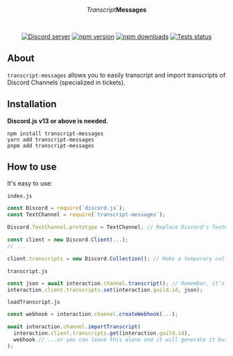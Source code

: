 <div align="center">
	<br />
	<p>
		<i>Transcript</i><b>Messages</b>
	</p>
	<br />
	<p>
		<a href="https://discord.gg/djs"><img src="https://img.shields.io/discord/222078108977594368?color=5865F2&logo=discord&logoColor=white" alt="Discord server" /></a>
		<a href="https://www.npmjs.com/package/transcript-messages"><img src="https://img.shields.io/npm/v/transcript-messages.svg?maxAge=3600" alt="npm version" /></a>
		<a href="https://www.npmjs.com/package/transcript-messages"><img src="https://img.shields.io/npm/dt/transcript-messages.svg?maxAge=3600" alt="npm downloads" /></a>
		<a href="https://github.com/discordjs/transcript-messages/actions"><img src="https://github.com/discordjs/transcript-messages/workflows/Testing/badge.svg" alt="Tests status" /></a>
	</p>
</div>

## About

`transcript-messages` allows you to easily transcript and import transcripts of Discord Channels (specialized in tickets).

## Installation

**Discord.js v13 or above is needed.**

```sh-session
npm install transcript-messages
yarn add transcript-messages
pnpm add transcript-messages
```

## How to use

It's easy to use:

`index.js`

```js
const Discord = require(`discord.js`);
const TextChannel = require(`transcript-messages`);

Discord.TextChannel.prototype = TextChannel; // Replace Discord's TextChannel with the package's one

const client = new Discord.Client(...);
// ...

client.transcripts = new Discord.Collection(); // Make a temporary collection to save transcripts, you probably would want to use a DB instead
```

`transcript.js`

```js
const json = await interaction.channel.transcript(); // Remember, it's an async function!
interaction.client.transcripts.set(interaction.guild.id, json);
```

`loadTranscript.js`

```js
const webhook = interaction.channel.createWebhook(...);

await interaction.channel.importTranscript(
  interaction.client.transcripts.get(interaction.guild.id),
  webhook // ...or you can leave this alone and it will generate it but it will not handle errors
);
```
